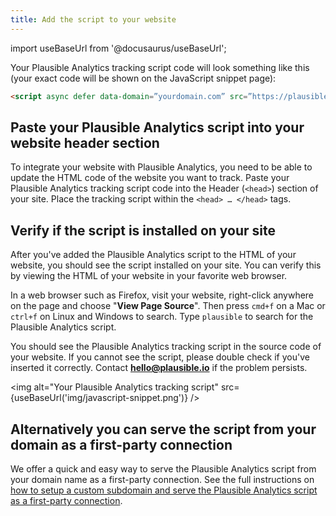 ```yaml
---
title: Add the script to your website
---
```


import useBaseUrl from '@docusaurus/useBaseUrl';

Your Plausible Analytics tracking script code will look something like this (your exact code will be shown on the JavaScript snippet page):

```html
<script async defer data-domain=”yourdomain.com” src=”https://plausible.io/js/plausible.js”></script> 
```
## Paste your Plausible Analytics script into your website header section

To integrate your website with Plausible Analytics, you need to be able to update the HTML code of the website you want to track. Paste your Plausible Analytics tracking script code into the Header (`<head>`) section of your site. Place the tracking script within the `<head> … </head>` tags.

## Verify if the script is installed on your site

After you've added the Plausible Analytics script to the HTML of your website, you should see the script installed on your site. You can verify this by viewing the HTML of your website in your favorite web browser.

In a web browser such as Firefox, visit your website, right-click anywhere on the page and choose "**View Page Source**". Then press `cmd+f` on a Mac or `ctrl+f` on Linux and Windows to search. Type `plausible` to search for the Plausible Analytics script.

You should see the Plausible Analytics tracking script in the source code of your website. If you cannot see the script, please double check if you've inserted it correctly. Contact **hello@plausible.io** if the problem persists.

<img alt="Your Plausible Analytics tracking script" src={useBaseUrl('img/javascript-snippet.png')} />

## Alternatively you can serve the script from your domain as a first-party connection

We offer a quick and easy way to serve the Plausible Analytics script from your domain name as a first-party connection. See the full instructions on [how to setup a custom subdomain and serve the Plausible Analytics script as a first-party connection](custom-domain.md).
